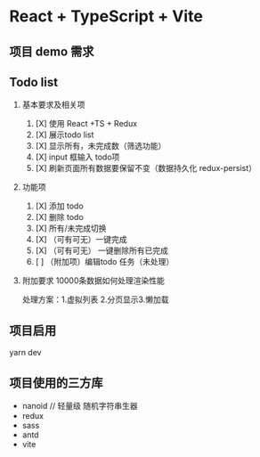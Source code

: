 # React + TypeScript + Vite

## 项目 demo 需求

## Todo list

1. 基本要求及相关项

   1. [X]  使用 React +TS + Redux
   2. [X]  展示todo list
   3. [X]  显示所有，未完成数（筛选功能）
   4. [X]  input 框输入 todo项
   5. [X]  刷新页面所有数据要保留不变（数据持久化 redux-persist）
2. 功能项

   1. [X]  添加 todo
   2. [X]  删除 todo
   3. [X]  所有/未完成切换
   4. [X]  （可有可无）一键完成
   5. [X]  （可有可无） 一键删除所有已完成
   6. [ ]  （附加项）编辑todo 任务（未处理）
3. 附加要求 10000条数据如何处理渲染性能

   处理方案：1.虚拟列表 2.分页显示3.懒加载

## 项目启用

yarn dev

## 项目使用的三方库

* nanoid // 轻量级 随机字符串生器
* redux
* sass
* antd
* vite
